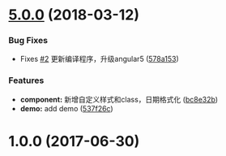 <a name="5.0.0"></a>
# [5.0.0](https://github.com/twp0217/ngx-timeline/compare/v1.0.0...v5.0.0) (2018-03-12)


### Bug Fixes

* Fixes [#2](https://github.com/twp0217/ngx-timeline/issues/2) 更新编译程序，升级angular5 ([578a153](https://github.com/twp0217/ngx-timeline/commit/578a153))


### Features

* **component:** 新增自定义样式和class，日期格式化 ([bc8e32b](https://github.com/twp0217/ngx-timeline/commit/bc8e32b))
* **demo:** add demo ([537f26c](https://github.com/twp0217/ngx-timeline/commit/537f26c))



<a name="1.0.0"></a>
# 1.0.0 (2017-06-30)



